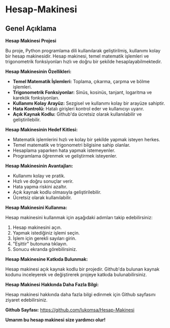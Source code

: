 # Hesap-Makinesi
## Genel Açıklama

**Hesap Makinesi Projesi**

Bu proje, Python programlama dili kullanılarak geliştirilmiş, kullanımı kolay bir hesap makinesidir. Hesap makinesi, temel matematik işlemleri ve trigonometrik fonksiyonları hızlı ve doğru bir şekilde hesaplayabilmektedir.

**Hesap Makinesinin Özellikleri:**

* **Temel Matematik İşlemleri:** Toplama, çıkarma, çarpma ve bölme işlemleri.
* **Trigonometrik Fonksiyonlar:** Sinüs, kosinüs, tanjant, logaritma ve karekök fonksiyonları.
* **Kullanımı Kolay Arayüz:** Sezgisel ve kullanımı kolay bir arayüze sahiptir.
* **Hata Kontrolü:** Hatalı girişleri kontrol eder ve kullanıcıyı uyarır.
* **Açık Kaynak Kodlu:** Github'da ücretsiz olarak kullanılabilir ve geliştirilebilir.

**Hesap Makinesinin Hedef Kitlesi:**

* Matematik işlemlerini hızlı ve kolay bir şekilde yapmak isteyen herkes.
* Temel matematik ve trigonometri bilgisine sahip olanlar.
* Hesaplama yaparken hata yapmak istemeyenler.
* Programlama öğrenmek ve geliştirmek isteyenler.

**Hesap Makinesinin Avantajları:**

* Kullanımı kolay ve pratik.
* Hızlı ve doğru sonuçlar verir.
* Hata yapma riskini azaltır.
* Açık kaynak kodlu olmasıyla geliştirilebilir.
* Ücretsiz olarak kullanılabilir.

**Hesap Makinesini Kullanma:**

Hesap makinesini kullanmak için aşağıdaki adımları takip edebilirsiniz:

1. Hesap makinesini açın.
2. Yapmak istediğiniz işlemi seçin.
3. İşlem için gerekli sayıları girin.
4. "Eşittir" butonuna tıklayın.
5. Sonucu ekranda görebilirsiniz.

**Hesap Makinesine Katkıda Bulunmak:**

Hesap makinesi açık kaynak kodlu bir projedir. Github'da bulunan kaynak kodunu inceleyerek ve değiştirerek projeye katkıda bulunabilirsiniz.

**Hesap Makinesi Hakkında Daha Fazla Bilgi:**

Hesap makinesi hakkında daha fazla bilgi edinmek için Github sayfasını ziyaret edebilirsiniz.

**Github Sayfası:** https://github.com/lukomsa/Hesap-Makinesi

**Umarım bu hesap makinesi size yardımcı olur!**
